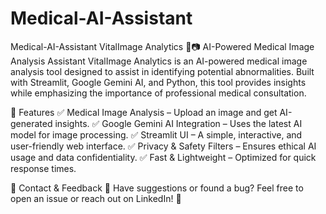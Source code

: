 # Medical-AI-Assistant

Medical-AI-Assistant
VitalImage Analytics 🏥📷 AI-Powered Medical Image Analysis Assistant VitalImage Analytics is an AI-powered medical image analysis tool designed to assist in identifying potential abnormalities. Built with Streamlit, Google Gemini AI, and Python, this tool provides insights while emphasizing the importance of professional medical consultation.

🚀 Features ✅ Medical Image Analysis – Upload an image and get AI-generated insights. ✅ Google Gemini AI Integration – Uses the latest AI model for image processing. ✅ Streamlit UI – A simple, interactive, and user-friendly web interface. ✅ Privacy & Safety Filters – Ensures ethical AI usage and data confidentiality. ✅ Fast & Lightweight – Optimized for quick response times.

📩 Contact & Feedback 💬 Have suggestions or found a bug? Feel free to open an issue or reach out on LinkedIn! 🚀
